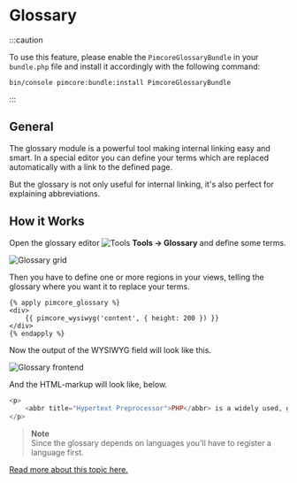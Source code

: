 # Glossary
:::caution

To use this feature, please enable the `PimcoreGlossaryBundle` in your `bundle.php` file and install it accordingly with the following command:

`bin/console pimcore:bundle:install PimcoreGlossaryBundle`

:::

## General

The glossary module is a powerful tool making internal linking easy and smart.
In a special editor you can define your terms which are replaced automatically with a link to the defined page.

But the glossary is not only useful for internal linking, it's also perfect for explaining abbreviations.

## How it Works

<div class="inline-imgs">

Open the glossary editor ![Tools](../img/Icon_tools.png) **Tools -> Glossary** and define some terms.

</div>

![Glossary grid](../img/glossary_grid.png)

Then you have to define one or more regions in your views, telling the glossary where you want it to replace your terms.

```twig
{% apply pimcore_glossary %}
<div>
    {{ pimcore_wysiwyg('content', { height: 200 }) }}
</div>
{% endapply %}
```

Now the output of the WYSIWYG field will look like this.

![Glossary frontend](../img/glossary_frontend.png)

And the HTML-markup will look like, below.

```php
<p>
    <abbr title="Hypertext Preprocessor">PHP</abbr> is a widely used, general-purpose scripting language that was originally designed for web development to produce dynamic web pages. For this purpose, <abbr title="Hypertext Preprocessor">PHP</abbr> code is embedded into the HTML source document and interpreted by a web server with a <abbr title="Hypertext Preprocessor">PHP</abbr> processor module, which generates the web page&nbsp; document. As a general-purpose programming language, <abbr title="Hypertext Preprocessor">PHP</abbr> code is processed by an interpreter application in command-line mode performing desired operating system operations and producing program output on its standard output channel. It may also function as a graphical application. <abbr title="Hypertext Preprocessor">PHP</abbr> is available as a processor for most modern web servers and as standalone interpreter on most operating systems and computing platforms. You can <a href="https://www.php.net/">download</a> it free at php.net.
</p>
```

> **Note**   
> Since the glossary depends on languages you'll have to register a language first.

[Read more about this topic here.](../06_Multi_Language_i18n/02_Localize_your_Documents.md)
